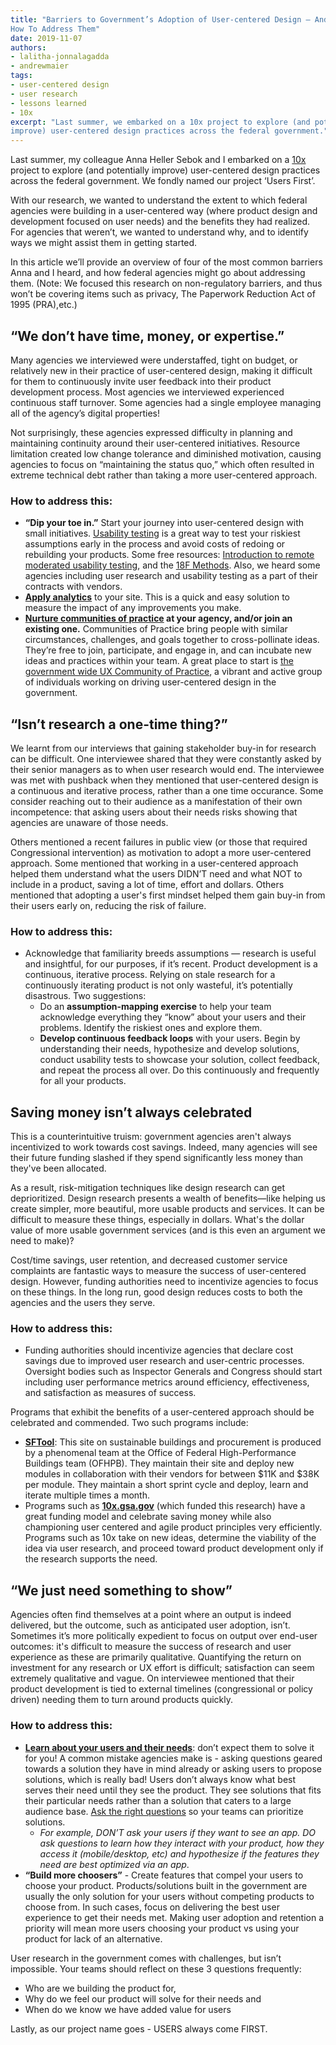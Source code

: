```yaml
---
title: "Barriers to Government’s Adoption of User-centered Design — And
How To Address Them"
date: 2019-11-07
authors:
- lalitha-jonnalagadda
- andrewmaier
tags:
- user-centered design
- user research
- lessons learned
- 10x
excerpt: "Last summer, we embarked on a 10x project to explore (and potentially
improve) user-centered design practices across the federal government."
---
```


Last summer, my colleague Anna Heller Sebok and I embarked on a
[10x](https://10x.gsa.gov) project to explore (and potentially
improve) user-centered design practices across the federal government.
We fondly named our project ‘Users First’.

With our research, we wanted to understand the extent to which federal
agencies were building in a user-centered way (where product design and
development focused on user needs) and the benefits they had realized.
For agencies that weren’t, we wanted to understand why, and to identify
ways we might assist them in getting started.

In this article we’ll provide an overview of four of the most common
barriers Anna and I heard, and how federal agencies might go about
addressing them. (Note: We focused this research on non-regulatory
barriers, and thus won’t be covering items such as privacy, The
Paperwork Reduction Act of 1995 (PRA),etc.)

## “We don’t have time, money, or expertise.”

Many agencies we interviewed were understaffed, tight on budget, or
relatively new in their practice of user-centered design, making it
difficult for them to continuously invite user feedback into their
product development process. Most agencies we interviewed experienced
continuous staff turnover. Some agencies had a single employee managing
all of the agency’s digital properties!

Not surprisingly, these agencies expressed difficulty in planning and
maintaining continuity around their user-centered initiatives. Resource
limitation created low change tolerance and diminished motivation,
causing agencies to focus on “maintaining the status quo,” which often
resulted in extreme technical debt rather than taking a more
user-centered approach.

### How to address this:

- **“Dip your toe in.”** Start your journey into user-centered design with small initiatives. [Usability testing](https://methods.18f.gov/validate/usability-testing/) is a great way to test your riskiest assumptions early in the process and avoid costs of redoing or rebuilding your products. Some free resources: [Introduction to remote moderated usability testing](https://18f.gsa.gov/2018/11/14/introduction-to-remote-moderated-usability-testing-part-1/), and the [18F Methods](https://methods.18f.gov/). Also, we heard some agencies including user research and usability testing as a part of their contracts with vendors.
- **[Apply analytics](https://digital.gov/dap/)** to your site. This is a quick and easy solution to measure the impact of any improvements you make.
- **[Nurture communities of practice](https://18f.gsa.gov/2019/03/07/six-ways-we-improved-tts-design-research-guild/) at your agency, and/or join an existing one.** Communities of Practice bring people with similar circumstances, challenges, and goals together to cross-pollinate ideas. They’re free to join, participate, and engage in, and can incubate new ideas and practices within your team. A great place to start is [the government wide UX Community of Practice](https://digital.gov/communities/user-experience/), a vibrant and active group of individuals working on driving user-centered design in the government.

## “Isn’t research a one-time thing?”

We learnt from our interviews that gaining stakeholder buy-in for
research can be difficult. One interviewee shared that they were
constantly asked by their senior managers as to when user research would
end. The interviewee was met with pushback when they mentioned that
user-centered design is a continuous and iterative process, rather than
a one time occurance. Some consider reaching out to their audience as a
manifestation of their own incompetence: that asking users about their
needs risks showing that agencies are unaware of those needs.

Others mentioned a recent failures in public view (or those that
required Congressional intervention) as motivation to adopt a more
user-centered approach. Some mentioned that working in a user-centered
approach helped them understand what the users DIDN’T need and what NOT
to include in a product, saving a lot of time, effort and dollars.
Others mentioned that adopting a user's first mindset helped them gain
buy-in from their users early on, reducing the risk of failure.

### How to address this:

-   Acknowledge that familiarity breeds assumptions — research is useful and insightful, for our purposes, if it’s recent. Product development is a continuous, iterative process. Relying on stale research for a continuously iterating product is not only wasteful, it’s potentially disastrous. Two suggestions:
    -   Do an **assumption-mapping exercise** to help your team acknowledge everything they “know” about your users and their problems. Identify the riskiest ones and explore them.
    -   **Develop continuous feedback loops** with your users. Begin by understanding their needs, hypothesize and develop solutions, conduct usability tests to showcase your solution, collect feedback, and repeat the process all over. Do this continuously and frequently for all your products.

## Saving money isn’t always celebrated

This is a counterintuitive truism: government agencies aren't always incentivized to work towards cost savings. Indeed, many agencies will
see their future funding slashed if they spend significantly less money than they've been allocated.

As a result, risk-mitigation techniques like design research can get deprioritized. Design research presents a wealth of benefits—like
helping us create simpler, more beautiful, more usable products and
services. It can be difficult to measure these things, especially in
dollars. What's the dollar value of more usable government services (and
is this even an argument we need to make)?

Cost/time savings, user retention, and decreased customer service
complaints are fantastic ways to measure the success of user-centered
design. However, funding authorities need to incentivize agencies to
focus on these things. In the long run, good design reduces costs to
both the agencies and the users they serve.

### How to address this:

-   Funding authorities should incentivize agencies that declare cost savings due to improved user research and user-centric processes. Oversight bodies such as Inspector Generals and Congress should start including user performance metrics around efficiency, effectiveness, and satisfaction as measures of success.

Programs that exhibit the benefits of a user-centered approach should be
celebrated and commended. Two such programs include:

  -   **[SFTool](https://sftool.gov/)**: This site on sustainable buildings and procurement is produced by a phenomenal team at the Office of Federal High-Performance Buildings team (OFHPB). They maintain their site and deploy new modules in collaboration with their vendors for between $11K and $38K per module. They maintain a short sprint cycle and deploy, learn and iterate multiple times a month.
  -   Programs such as **[10x.gsa.gov](https://10x.gsa.gov/)** (which funded this research) have a great funding model and celebrate saving money while also championing user centered and agile product principles very efficiently. Programs such as 10x take on new ideas, determine the viability of the idea via user research, and proceed toward product development only if the research supports the need.

## “We just need something to show”

Agencies often find themselves at a point where an output is indeed
delivered, but the outcome, such as anticipated user adoption, isn’t.
Sometimes it’s more politically expedient to focus on output over
end-user outcomes: it's difficult to measure the success of research and
user experience as these are primarily qualitative. Quantifying the
return on investment for any research or UX effort is difficult;
satisfaction can seem extremely qualitative and vague. On interviewee
mentioned that their product development is tied to external timelines
(congressional or policy driven) needing them to turn around products
quickly.

### How to address this:

- **[Learn about your users and their needs](https://playbook.cio.gov/#play1)**: don’t expect them to solve it for you! A common mistake agencies make is - asking questions geared towards a solution they have in mind already or asking users to propose solutions, which is really bad! Users don’t always know what best serves their need until they see the product. They see solutions that fits their particular needs rather than a solution that caters to a large audience base. [Ask the right questions](https://methods.18f.gov/discover/stakeholder-and-user-interviews/) so your teams can prioritize solutions.
    -   *For example, DON’T ask your users if they want to see an app. DO ask questions to learn how they interact with your product, how they access it (mobile/desktop, etc) and hypothesize if the features they need are best optimized via an app*.
-   **“Build more choosers”** - Create features that compel your users to choose your product. Products/solutions built in the government are usually the only solution for your users without competing products to choose from. In such cases, focus on delivering the best user experience to get their needs met. Making user adoption and retention a priority will mean more users choosing your product vs using your product for lack of an alternative.

User research in the government comes with challenges, but isn’t impossible. Your teams should reflect on these 3 questions frequently:

-   Who are we building the product for,
-   Why do we feel our product will solve for their needs and
-   When do we know we have added value for users

Lastly, as our project name goes - USERS always come FIRST.
